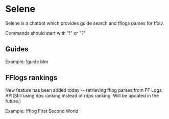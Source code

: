 # Selene

Selene is a chatbot which provides guide search and fflogs parses for ffxiv.

Commands should start with "!" or "?"

## Guides
Example: !guide blm

## FFlogs rankings
New feature has been added today -- retrieving fflog parses from FF Logs API(Still using dps ranking instead of rdps ranking. Will be updated in the future.)

Example: !fflog First Second World
